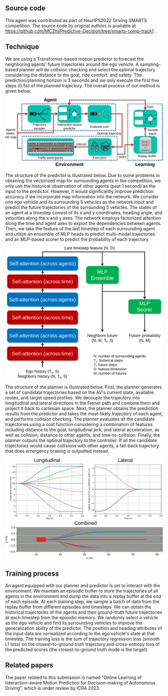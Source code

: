 ## Source code
This agent was contributed as part of NeurIPS2022 Driving SMARTS competition. The source code by original authors is available at https://github.com/MCZhi/Predictive-Decision/tree/smarts-comp-track1 .

## Technique
We are using a Transformer-based motion predictor to forecast the neighboring agents' future trajectories around the ego vehicle. A sampling-based planner will do collision checking and select the optimal trajectory considering the distance to the goal, ride comfort, and safety. The prediction/planning horizon is 3 seconds and we only execute the first five steps (0.5s) of the planned trajectory. The overall process of our method is given below.

![Overview of our method](./docs/process.png)

The structure of the predictor is illustrated below. Due to some problems in obtaining the vectorized map for surrounding agents in the competition, we only use the historical observation of other agents (past 1 second) as the input to the predictor. However, it would significantly improve prediction accuracy if we incorporate map information into the network. We consider one ego vehicle and its surrounding 5 vehicles as the network input and predict the future trajectories of the surrounding 5 vehicles. The states of an agent at a timestep consist of its x and y coordinates, heading angle, and velocities along the x and y axes. The network employs factorized attention along the time and agent axes to exploit the dependencies between agents. Then, we take the feature of the last timestep of each surrounding agent and utilize an ensemble of MLP heads to predict multi-modal trajectories and an MLP-based scorer to predict the probability of each trajectory. 

![Overview of the predictor](./docs/predictor.png)

The structure of the planner is illustrated below. First, the planner generates a set of candidate trajectories based on the AV's current state, available routes, and target speed profiles. We decouple the trajectory into longitudinal and lateral directions in the Frenet path and combine them and project it back to cartesian space. Next, the planner obtains the prediction results from the predictor and takes the most-likely trajectory of each agent, and performs collision checking. The planner evaluates all the candidate trajectories using a cost function considering a combination of features including distance to the goal, longitudinal jerk, and lateral acceleration, as well as collision, distance to other agents, and time-to-collision. Finally, the planner outputs the optimal trajectory to the controller. If all the candidate trajectories would cause collisions with other agents, a fall-back trajectory that does emergency braking is outputted instead.

![Trajectory generation](./docs/planner.png)

## Training process
An agent equipped with our planner and predictor is set to interact with the environment. We maintain an episodic buffer to store the trajectories of all agents in the environment and dump the data into a replay buffer at the end of each episode. At each training step, we sample a batch of data from the replay buffer from different episodes and timesteps. We can obtain the historical trajectories of the agents and their ground-truth future trajectories at each timestep from the episodic memory. We randomly select a vehicle as the ego vehicle and find its surrounding vehicles to improve the generalization ability of the predictor. The position and heading attributes of the input data are normalized according to the ego vehicle's state at that timestep. The training loss is the sum of trajectory regression loss (smooth L1 loss) on the closest-to-ground truth trajectory and cross-entropy loss of the predicted scores (the closest-to-ground truth mode is the target).

## Related papers
The paper related to this submission is named "Online Learning of Interaction-aware Motion Prediction for Decision-making of Autonomous Driving", which is under review by ICRA 2023.